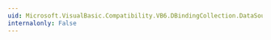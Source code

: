 ```yaml
---
uid: Microsoft.VisualBasic.Compatibility.VB6.DBindingCollection.DataSource
internalonly: False
---
```

